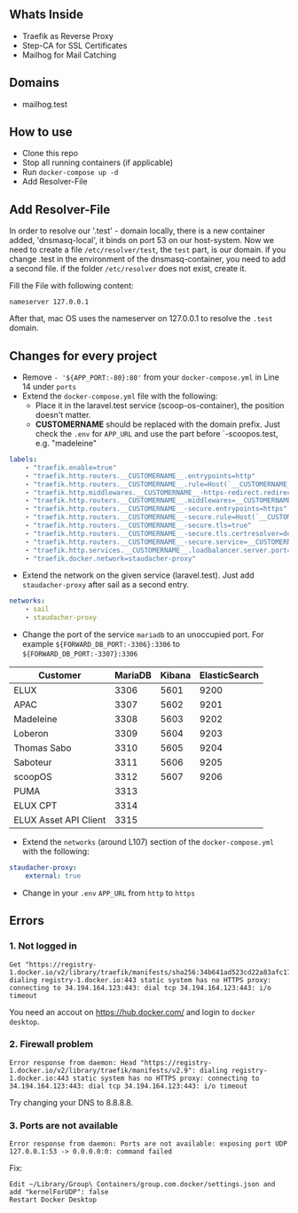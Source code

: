 ## Whats Inside 
- Traefik as Reverse Proxy
- Step-CA for SSL Certificates
- Mailhog for Mail Catching

## Domains

- mailhog.test

## How to use

- Clone this repo 
- Stop all running containers (if applicable)
- Run `docker-compose up -d`
- Add Resolver-File

## Add Resolver-File 
In order to resolve our '.test' - domain locally, there is a new container added, 'dnsmasq-local', it binds on port 53 on our host-system.
Now we need to create a file 
`/etc/resolver/test`, the `test` part, is our domain. if you change .test in the environment of the dnsmasq-container, you need to add a second file. if the folder `/etc/resolver` does not exist, create it. 

Fill the File with following content:
```
nameserver 127.0.0.1
```

After that, mac OS uses the nameserver on 127.0.0.1 to resolve the `.test` domain.
## Changes for every project

- Remove `- '${APP_PORT:-80}:80'` from your `docker-compose.yml` in Line 14 under `ports`
- Extend the `docker-compose.yml` file with the following:
  - Place it in the laravel.test service (scoop-os-container), the position doesn't matter.
  - __CUSTOMERNAME__ should be replaced with the domain prefix. Just check the `.env` for `APP_URL` and use the part
    before `-scoopos.test, e.g. "madeleine"

```yml
labels:
    - "traefik.enable=true"
    - "traefik.http.routers.__CUSTOMERNAME__.entrypoints=http"
    - "traefik.http.routers.__CUSTOMERNAME__.rule=Host(`__CUSTOMERNAME__-scoopos.test`)"
    - "traefik.http.middlewares.__CUSTOMERNAME__-https-redirect.redirectscheme.scheme=https"
    - "traefik.http.routers.__CUSTOMERNAME__.middlewares=__CUSTOMERNAME__-https-redirect"
    - "traefik.http.routers.__CUSTOMERNAME__-secure.entrypoints=https"
    - "traefik.http.routers.__CUSTOMERNAME__-secure.rule=Host(`__CUSTOMERNAME__-scoopos.test`)"
    - "traefik.http.routers.__CUSTOMERNAME__-secure.tls=true"
    - "traefik.http.routers.__CUSTOMERNAME__-secure.tls.certresolver=default"
    - "traefik.http.routers.__CUSTOMERNAME__-secure.service=__CUSTOMERNAME__"
    - "traefik.http.services.__CUSTOMERNAME__.loadbalancer.server.port=80"
    - "traefik.docker.network=staudacher-proxy"
```

- Extend the network on the given service (laravel.test). Just add `staudacher-proxy` after sail as a
  second entry.
```yml 
networks:
    - sail
    - staudacher-proxy
```

- Change the port of the service `mariadb` to an unoccupied port. For example `${FORWARD_DB_PORT:-3306}:3306` to `${FORWARD_DB_PORT:-3307}:3306`

| Customer              | MariaDB | Kibana | ElasticSearch |
|-----------------------|---------|:-------|:--------------|
| ELUX                  | 3306    | 5601   | 9200          |
| APAC                  | 3307    | 5602   | 9201          |
| Madeleine             | 3308    | 5603   | 9202          |
| Loberon               | 3309    | 5604   | 9203          |
| Thomas Sabo           | 3310    | 5605   | 9204          |
| Saboteur              | 3311    | 5606   | 9205          |
| scoopOS               | 3312    | 5607   | 9206          |
| PUMA                  | 3313    |        |               |
| ELUX CPT              | 3314    |        |               |
| ELUX Asset API Client | 3315    |        |               |

- Extend the `networks` (around L107) section of the `docker-compose.yml` with the following:

```yml
staudacher-proxy:
    external: true
```

- Change in your `.env` `APP_URL` from `http` to `https`

## Errors

### 1. Not logged in
```
Get "https://registry-1.docker.io/v2/library/traefik/manifests/sha256:34b641ad523cd22a83afc174a6b013686be7abc8684c6ebfa4618b8bcaa7e831": dialing registry-1.docker.io:443 static system has no HTTPS proxy: connecting to 34.194.164.123:443: dial tcp 34.194.164.123:443: i/o timeout
```
You need an accout on https://hub.docker.com/ and login to `docker desktop`.

### 2. Firewall problem
```
Error response from daemon: Head "https://registry-1.docker.io/v2/library/traefik/manifests/v2.9": dialing registry-1.docker.io:443 static system has no HTTPS proxy: connecting to 34.194.164.123:443: dial tcp 34.194.164.123:443: i/o timeout
```
Try changing your DNS to 8.8.8.8.

### 3. Ports are not available
```
Error response from daemon: Ports are not available: exposing port UDP 127.0.0.1:53 -> 0.0.0.0:0: command failed
```

Fix:
```
Edit ~/Library/Group\ Containers/group.com.docker/settings.json and add "kernelForUDP": false
Restart Docker Desktop
```
